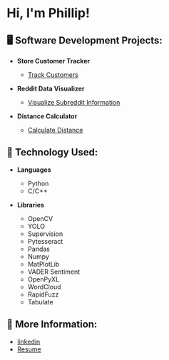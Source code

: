 
<h1>Hi, I'm Phillip!</h1>

<h2>🖥️ Software Development Projects:</h2>

- <b>Store Customer Tracker</b>
  - [Track Customers](https://github.com/phillip-122/URL)

- <b>Reddit Data Visualizer</b>
  - [Visualize Subreddit Information](https://github.com/phillip-122/URL)
 
- <b>Distance Calculator</b>
  - [Calculate Distance](https://github.com/phillip-122/URL)

 

<h2>🧱 Technology Used:</h2>

- <b>Languages</b>
  - Python
  - C/C++

- <b>Libraries</b>
  - OpenCV
  - YOLO
  - Supervision
  - Pytesseract
  - Pandas
  - Numpy
  - MatPlotLib
  - VADER Sentiment
  - OpenPyXL
  - WordCloud
  - RapidFuzz
  - Tabulate

<h2> 🤳 More Information:</h2>

- [linkedin](https://linkedin.com/in/phillip-ronin)
- [Resume](https://drive.google.com/file/d/17T-AdKQInzCeLb_bgVzNXARER7Zfys13/view?usp=drive_link)

<!--
**phillip-122/phillip-122** is a ✨ _special_ ✨ repository because its `README.md` (this file) appears on your GitHub profile.

Here are some ideas to get you started:

- 🔭 I’m currently working on ...
- 🌱 I’m currently learning ...
- 👯 I’m looking to collaborate on ...
- 🤔 I’m looking for help with ...
- 💬 Ask me about ...
- 📫 How to reach me: ...
- 😄 Pronouns: ...  
- ⚡ Fun fact: ...
-->
